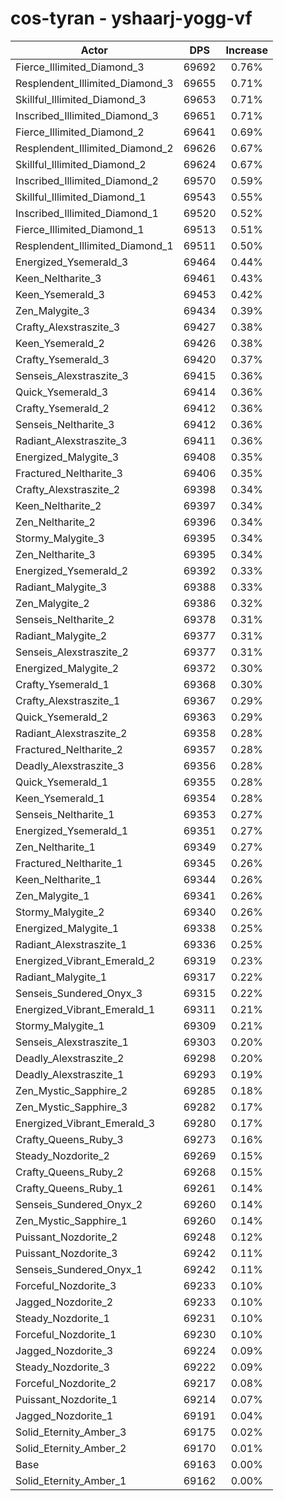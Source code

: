 # cos-tyran - yshaarj-yogg-vf
| Actor | DPS | Increase |
|---|:---:|:---:|
|Fierce_Illimited_Diamond_3|69692|0.76%|
|Resplendent_Illimited_Diamond_3|69655|0.71%|
|Skillful_Illimited_Diamond_3|69653|0.71%|
|Inscribed_Illimited_Diamond_3|69651|0.71%|
|Fierce_Illimited_Diamond_2|69641|0.69%|
|Resplendent_Illimited_Diamond_2|69626|0.67%|
|Skillful_Illimited_Diamond_2|69624|0.67%|
|Inscribed_Illimited_Diamond_2|69570|0.59%|
|Skillful_Illimited_Diamond_1|69543|0.55%|
|Inscribed_Illimited_Diamond_1|69520|0.52%|
|Fierce_Illimited_Diamond_1|69513|0.51%|
|Resplendent_Illimited_Diamond_1|69511|0.50%|
|Energized_Ysemerald_3|69464|0.44%|
|Keen_Neltharite_3|69461|0.43%|
|Keen_Ysemerald_3|69453|0.42%|
|Zen_Malygite_3|69434|0.39%|
|Crafty_Alexstraszite_3|69427|0.38%|
|Keen_Ysemerald_2|69426|0.38%|
|Crafty_Ysemerald_3|69420|0.37%|
|Senseis_Alexstraszite_3|69415|0.36%|
|Quick_Ysemerald_3|69414|0.36%|
|Crafty_Ysemerald_2|69412|0.36%|
|Senseis_Neltharite_3|69412|0.36%|
|Radiant_Alexstraszite_3|69411|0.36%|
|Energized_Malygite_3|69408|0.35%|
|Fractured_Neltharite_3|69406|0.35%|
|Crafty_Alexstraszite_2|69398|0.34%|
|Keen_Neltharite_2|69397|0.34%|
|Zen_Neltharite_2|69396|0.34%|
|Stormy_Malygite_3|69395|0.34%|
|Zen_Neltharite_3|69395|0.34%|
|Energized_Ysemerald_2|69392|0.33%|
|Radiant_Malygite_3|69388|0.33%|
|Zen_Malygite_2|69386|0.32%|
|Senseis_Neltharite_2|69378|0.31%|
|Radiant_Malygite_2|69377|0.31%|
|Senseis_Alexstraszite_2|69377|0.31%|
|Energized_Malygite_2|69372|0.30%|
|Crafty_Ysemerald_1|69368|0.30%|
|Crafty_Alexstraszite_1|69367|0.29%|
|Quick_Ysemerald_2|69363|0.29%|
|Radiant_Alexstraszite_2|69358|0.28%|
|Fractured_Neltharite_2|69357|0.28%|
|Deadly_Alexstraszite_3|69356|0.28%|
|Quick_Ysemerald_1|69355|0.28%|
|Keen_Ysemerald_1|69354|0.28%|
|Senseis_Neltharite_1|69353|0.27%|
|Energized_Ysemerald_1|69351|0.27%|
|Zen_Neltharite_1|69349|0.27%|
|Fractured_Neltharite_1|69345|0.26%|
|Keen_Neltharite_1|69344|0.26%|
|Zen_Malygite_1|69341|0.26%|
|Stormy_Malygite_2|69340|0.26%|
|Energized_Malygite_1|69338|0.25%|
|Radiant_Alexstraszite_1|69336|0.25%|
|Energized_Vibrant_Emerald_2|69319|0.23%|
|Radiant_Malygite_1|69317|0.22%|
|Senseis_Sundered_Onyx_3|69315|0.22%|
|Energized_Vibrant_Emerald_1|69311|0.21%|
|Stormy_Malygite_1|69309|0.21%|
|Senseis_Alexstraszite_1|69303|0.20%|
|Deadly_Alexstraszite_2|69298|0.20%|
|Deadly_Alexstraszite_1|69293|0.19%|
|Zen_Mystic_Sapphire_2|69285|0.18%|
|Zen_Mystic_Sapphire_3|69282|0.17%|
|Energized_Vibrant_Emerald_3|69280|0.17%|
|Crafty_Queens_Ruby_3|69273|0.16%|
|Steady_Nozdorite_2|69269|0.15%|
|Crafty_Queens_Ruby_2|69268|0.15%|
|Crafty_Queens_Ruby_1|69261|0.14%|
|Senseis_Sundered_Onyx_2|69260|0.14%|
|Zen_Mystic_Sapphire_1|69260|0.14%|
|Puissant_Nozdorite_2|69248|0.12%|
|Puissant_Nozdorite_3|69242|0.11%|
|Senseis_Sundered_Onyx_1|69242|0.11%|
|Forceful_Nozdorite_3|69233|0.10%|
|Jagged_Nozdorite_2|69233|0.10%|
|Steady_Nozdorite_1|69231|0.10%|
|Forceful_Nozdorite_1|69230|0.10%|
|Jagged_Nozdorite_3|69224|0.09%|
|Steady_Nozdorite_3|69222|0.09%|
|Forceful_Nozdorite_2|69217|0.08%|
|Puissant_Nozdorite_1|69214|0.07%|
|Jagged_Nozdorite_1|69191|0.04%|
|Solid_Eternity_Amber_3|69175|0.02%|
|Solid_Eternity_Amber_2|69170|0.01%|
|Base|69163|0.00%|
|Solid_Eternity_Amber_1|69162|0.00%|
